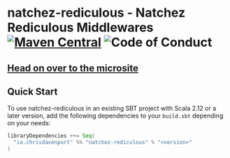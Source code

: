 # natchez-rediculous - Natchez Rediculous Middlewares [![Maven Central](https://maven-badges.herokuapp.com/maven-central/io.chrisdavenport/natchez-rediculous_2.12/badge.svg)](https://maven-badges.herokuapp.com/maven-central/io.chrisdavenport/natchez-rediculous_2.12) ![Code of Conduct](https://img.shields.io/badge/Code%20of%20Conduct-Scala-blue.svg)

## [Head on over to the microsite](https://ChristopherDavenport.github.io/natchez-rediculous)

## Quick Start

To use natchez-rediculous in an existing SBT project with Scala 2.12 or a later version, add the following dependencies to your
`build.sbt` depending on your needs:

```scala
libraryDependencies ++= Seq(
  "io.chrisdavenport" %% "natchez-rediculous" % "<version>"
)
```
